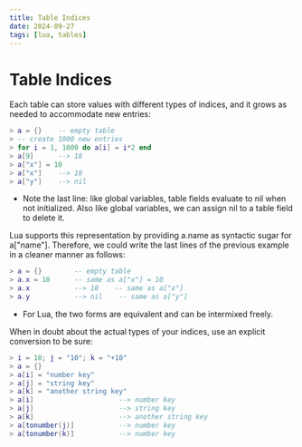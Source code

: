 ```yaml
---
title: Table Indices
date: 2024-09-27
tags: [lua, tables]
---
```


# Table Indices

Each table can store values with different types of indices, and it grows as
needed to accommodate new entries:

```lua
> a = {}    -- empty table
> -- create 1000 new entries
> for i = 1, 1000 do a[i] = i*2 end
> a[9]      --> 18
> a["x"] = 10
> a["x"]    --> 10
> a["y"]    --> nil
```

- Note the last line: like global variables, table fields evaluate to nil when
  not initialized. Also like global variables, we can assign nil to a table field
  to delete it.

Lua supports this representation by providing
a.name as syntactic sugar for a["name"]. Therefore, we could write the last lines
of the previous example in a cleaner manner as follows:

```Lua
> a = {}        -- empty table
> a.x = 10      -- same as a["x"] = 10
> a.x           --> 10    -- same as a["x"]
> a.y           --> nil    -- same as a["y"]
```

- For Lua, the two forms are equivalent and can be intermixed freely.

When in doubt about the actual types of your indices, use an explicit
conversion to be sure:

```Lua
> i = 10; j = "10"; k = "+10"
> a = {}
> a[i] = "number key"
> a[j] = "string key"
> a[k] = "another string key"
> a[i]                     --> number key
> a[j]                     --> string key
> a[k]                     --> another string key
> a[tonumber(j)]           --> number key
> a[tonumber(k)]           --> number key
```
